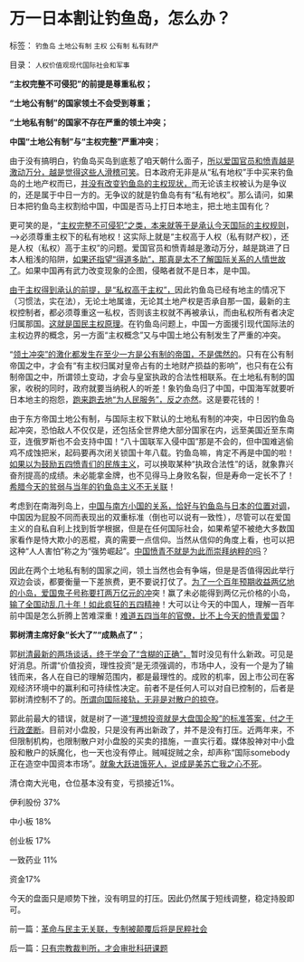 # 万一日本割让钓鱼岛，怎么办？

标签： `钓鱼岛` `土地公有制` `主权` `公有制` `私有财产` 

目录： `人权价值观现代国际社会和军事`

**“主权完整不可侵犯”的前提是尊重私权；**

**“土地公有制”的国家领土不会受到尊重；**

**“土地私有制”的国家不存在严重的领土冲突；**

**中国“土地公有制”与“主权完整”严重冲突**；

由于没有搞明白，钓鱼岛买岛到底惹了咱天朝什么面子，[所以爱国官员和愤青越是激动万分，越是觉得这些人滑稽可笑](../../../2010/10/4/罗马皇帝热衷钓鱼岛主义的原因.md)。日本政府无非是从“私有地权”手中买来钓鱼岛的土地产权而已，[并没有改变钓鱼岛的主权现状，](../../../2010/9/25/“拒不妥协，不容谈判”的双边含义.md)而无论该主权被认为是争议的，还是属于中日一方的。无争议的就是钓鱼岛有有“私有地权”。那么请问，如果日本把钓鱼岛主权割给中国，中国是否马上打日本地主，把土地主国有化？

更可笑的是，“[主权完整不可侵犯”之类，本来就等于是承认今天国际的主权规则](../../../2011/10/30/中世纪的长子继承权和领土完整.md)，——>必须尊重主权下的私有地权！这实际上就是“主权高于人权（私有财产权），还是人权（私权）高于主权”的问题。爱国官员和愤青越是激动万分，越是跳进了日本人粗浅的陷阱，[如果还指望“得道多助”，那真是太不了解国际关系的人情世故了](../../../2009/12/13/“得道多助，失道寡助”.md)。如果中国再有武力改变现象的企图，侵略者就不是日本，是中国。

[由于主权得到承认的前提，是“私权高于主权”，](../../../2011/3/25/基督教伦理“人权高于主权”的谬误.md)因此钓鱼岛已经有地主的情况下（习惯法，实在法），无论土地属谁，无论其土地产权是否承自那一国，最新的主权控制者，都必须尊重这一私权，否则该主权就不再被承认，而由私权所有者决定归属那国。[这就是国民主权原理](../../../2011/4/5/二战后亚非拉“民主乱局”的三角原理.md)。在钓鱼岛问题上，中国一方面援引现代国际法的主权边界的概念，另一方面“主权概念”又与中国土地公有制发生了严重的冲突。

“[领土冲突”的激化都发生在至少一方是公有制的帝国，不是偶然的](../../../2008/12/22/印度国内政治，需要中印边境争端.md)。只有在公有制帝国之中，才会有“有主权归属对皇帝占有的土地财产损益的影响”，也只有在公有制帝国之中，所谓领土变动，才会与皇室执政的合法性相联系。在土地私有制的国家，收税的同时，政府就要当纳税人的听差！象钓鱼岛归了中国，中国海军就要听日本地主的抱怨，[跑来跑去地“为人民服务”，反之亦然](../../../2009/7/1/拯救小资瑞恩的八个美国大兵.md)。这是要花钱的！

由于东方帝国土地公有制，与国际主权下默认的土地私有制的冲突，中日因钓鱼岛起冲突，恐怕敌人不仅仅是，还包括全世界绝大部分国家在内，远至美国近至东南亚，连俄罗斯也不会支持中国！“八十国联军入侵中国”那是不会的，但中国难逃偷鸡不成蚀把米，起码要再次闭关锁国十年八载。钓鱼岛嘛，肯定不再是中国的啦！[如果以为鼓励五四愤青们的民族主义](../../../2011/1/15/反思五四运动的局限性，道德治国不考虑国家成本；.md)，可以换取某种“执政合法性”的话，就象靠兴奋剂提高的成绩。未必能拿金牌，也不见得马上身败名裂，但是寿命一定长不了！[希腊今天的贫弱与当年的钓鱼岛主义不无关联](../../../2012/8/30/希腊君主制与民粹和民族主义，巨大的首都和GDP.md)！

考虑到在南海列岛上，[中国与南方小国的关系，恰好与钓鱼岛与日本的位置对调](../../../2010/9/16/侵略的定义；日本向美国宣战，中国将收回钓鱼岛.md)，中国因为屁股不同而表现出的双重标准（倒也可以说有一致性），尽管可以在爱国主义的自私自利上找到哲学根据，但是在任何国际社会，如果希望不被绝大多数国家看作是恃大欺小的恶棍，真的需要一点信仰。当然从信仰的角度上看，也可以把这种“人人害怕”称之为“强势崛起”。[中国愤青不就是为此而崇拜纳粹的吗](../../../2010/7/10/中国传统愤青崇拜德国纳粹.md)？

因此在两个土地私有制的国家之间，领土当然也会有争端，但是是否值得因此举行双边会谈，都要衡量一下差旅费，更不要说打仗了。[为了一个百年预期收益两亿地的小岛，爱国鬼子号称要打两万亿元的冲](../../../2012/9/10/钓鱼岛面子金贵的成本和价格.md)突！赢了未必能得到两亿元价格的小岛，[输了全国动乱几十年！如此疯狂的五四精神](../../../2011/1/13/五四无厘头运动赔四千万大洋送掉外蒙古.md)！大可以让今天的中国人，理解一百年前中国是怎么折腾上苦难深重！[难道五四当年的官僚，比不上今天的愤青爱国](../../../2011/1/15/蒋介石搞“儒教社会主义”，被愤青逼上绝路.md)？

**郭树清主席好象“长大了”“成熟点了”**；

郭[树清最新的两场谈话，终于学会了“含糊的正确”，](../../../2012/8/29/郭政委的那条新政“政治不正确”？.md)暂时没见有什么新政。可见是好消息。所谓“价值投资，理性投资”是无须强调的，市场中人，没有一个是为了输钱而来，各人在自已的理解范围内，都是最理性的。成败的机率，因上市公司在客观经济环境中的赢利和可持续性决定。前者不是任何人可以对自已控制的，后者是郭树清控制不了的。[所谓向国际接轨，无非是对散户的掠夺](../../../2012/6/4/向国际接轨的中国特色.md)。

郭此前最大的错误，就是树了一道[“理想投资就是大盘国企股”的标准答案，付之于行政垄断](../../../2012/6/6/黄宗羲定律：行政的边际和基层部门的自利.md)。目前对小盘股，只是没有再出新政了，并不是没有打压。近两年来，不但限制机构，也限制散户对小盘股的买卖的措施，一直实行着。媒体股神对中小盘股和散户的妖魔化，也一天也没有停止。贼喊捉贼之余，却声称“国际somebody正在造空中国资本市场”。[就象大跃进饿死人，说成是美苏亡我之心不死](../../../2011/12/5/为什么民族主义会成为流氓的道德制高点？.md)。

清仓南大光电，仓位基本没有变，亏损接近1%。

伊利股份 37%

中小板 18%

创业板 17%

一致药业 11%

资金17%

今天的盘面只是顺势下挫，没有明显的打压。因此仍然属于短线调整，稳定持股即可。

前一篇：[革命与民主无关联，专制被颠覆后将是民粹社会](../../../2012/9/11/革命与民主无关联，专制被颠覆后将是民粹社会.md)

后一篇：[只有宗教裁判所，才会审批科研课题](../../../2012/9/12/只有宗教裁判所，才会审批科研课题.md)